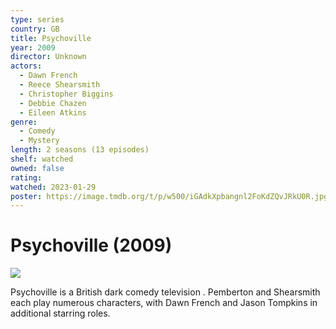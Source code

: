 ```yaml
---
type: series
country: GB
title: Psychoville
year: 2009
director: Unknown
actors:
  - Dawn French
  - Reece Shearsmith
  - Christopher Biggins
  - Debbie Chazen
  - Eileen Atkins
genre:
  - Comedy
  - Mystery
length: 2 seasons (13 episodes)
shelf: watched
owned: false
rating:
watched: 2023-01-29
poster: https://image.tmdb.org/t/p/w500/iGAdkXpbangnl2FoKdZQvJRkU0R.jpg
---
```


# Psychoville (2009)

![](https://image.tmdb.org/t/p/w500/iGAdkXpbangnl2FoKdZQvJRkU0R.jpg)

Psychoville is a British dark comedy television . Pemberton and Shearsmith each play numerous characters, with Dawn French and Jason Tompkins in additional starring roles.